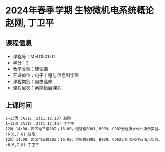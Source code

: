 # 2024年春季学期 生物微机电系统概论 赵刚, 丁卫平






## 课程信息

- 课程号：MED1501.01
- 学分：2
- 教学类型：理论课
- 开课单位：电子工程与信息科学系
- 课程类别：自由选修
- 课程层次：素能拓展课程

## 上课时间

```
1~13周 3A112 :2(11,12,13) 赵刚
1~13周 3A112 :2(11,12,13) 丁卫平
12周 14:00，西区电三楼802；16:00，信智楼B903、B909、C902分组流水作业演示实验。 :6(6,7,8) 赵刚
12周 14:00，西区电三楼802；16:00，信智楼B903、B909、C902分组流水作业演示实验。 :6(6,7,8) 丁卫平
```


